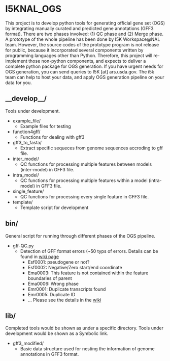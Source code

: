 # I5KNAL_OGS
This project is to develop python tools for generating official gene set (OGS) by integrating manually curated and predicted gene annotations (GFF3 format). There are two phases involved: (1) QC phase and (2) Merge phase. A prototype of the whole pipeline has been done by I5K Workspace@NAL team. However, the source codes of the prototype program is not release for public, because it incorporated several components written by programming languages other than Python. Therefore, this project will re-implement those non-python components, and expects to deliver a complete python package for OGS generation. If you have urgent needs for OGS generation, you can send queries to I5K [at] ars.usda.gov. The i5k team can help to host your data, and apply OGS generation pipeline on your data for you.

## \_\_develop\_\_/
Tools under development.
* example_file/
    - Example files for testing
* function4gff/
    - Functions for dealing with gff3
* gff3_to_fasta/
    - Extract specific sequeces from genome sequences accroding to gff file.
* inter_model/
    - QC functions for processing multiple features between models (inter-model) in GFF3 file.
* intra_model/
    - QC functions for processing multiple features within a model (intra-model) in GFF3 file.
* single_feature/
    - QC functions for processing every single feature in GFF3 file.
* template/
    - Template script for development

## bin/
General script for running through different phases of the OGS pipeline.
* gff-QC.py
    - Detection of GFF format errors (~50 typs of errors. Details can be found in [wiki page](https://github.com/NAL-i5K/I5KNAL_OGS/wiki/Which-kind-of-errors-in-GFF3-format-can-be-detected-by-the-gff-QC-program%3F)
        + Esf0001: pseudogene or not?
        + Esf0002: Negative/Zero start/end coordinate
        + Ema0003: This feature is not contained within the feature boundaries of parent
        + Ema0006: Wrong phase
        + Emr0001: Duplicate transcripts found
        + Emr0005: Duplicate ID
        + ... Please see the details in the [wiki](https://github.com/NAL-i5K/I5KNAL_OGS/wiki/Which-kind-of-errors-in-GFF3-format-can-be-detected-by-the-gff-QC-program%3F)

## lib/
Completed tools would be shown as under a specific directory. Tools under development would be shown as a Symbolic link.
* gff3_modified/
    - Basic data structure used for nesting the information of genome annotations in GFF3 format.
